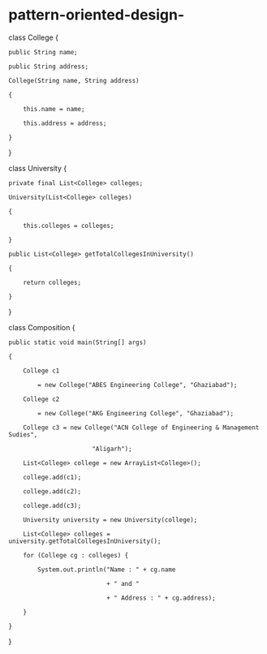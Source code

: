 # pattern-oriented-design- 

class College {   

    public String name;   

    public String address;   

    College(String name, String address)   

    {   

        this.name = name;   

        this.address = address;   

    }   

}     

class University {   

    private final List<College> colleges;   

    University(List<College> colleges)  

    {  

        this.colleges = colleges;  

    }    

    public List<College> getTotalCollegesInUniversity()   

    {   

        return colleges;   

    }   

}   

class Composition {   

    public static void main(String[] args)   

    {   

        College c1   

            = new College("ABES Engineering College", "Ghaziabad");   

        College c2   

            = new College("AKG Engineering College", "Ghaziabad");   

        College c3 = new College("ACN College of Engineering & Management Sudies",   

                           "Aligarh");     

        List<College> college = new ArrayList<College>();   

        college.add(c1);   

        college.add(c2);   

        college.add(c3);   

        University university = new University(college);   

        List<College> colleges = university.getTotalCollegesInUniversity();   

        for (College cg : colleges) {   

            System.out.println("Name : " + cg.name   

                               + " and "  

                               + " Address : " + cg.address);   

        }   

    }   

}  
